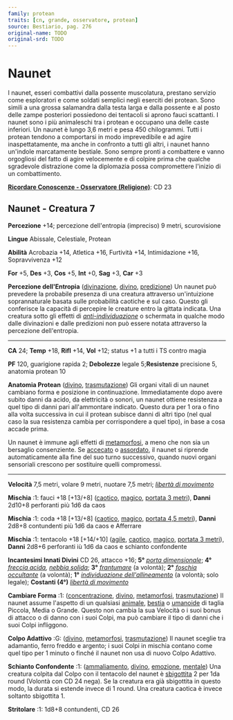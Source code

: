 ```yaml
---
family: protean
traits: [cn, grande, osservatore, protean]
source: Bestiario, pag. 276
original-name: TODO
original-srd: TODO
---
```


# Naunet

I naunet, esseri combattivi dalla possente muscolatura, prestano servizio come
esploratori e come soldati semplici negli eserciti dei protean. Sono simili a
una grossa salamandra dalla testa larga e dalla possente e al posto delle zampe
posteriori possiedono dei tentacoli si aprono fauci scattanti. I naunet sono i
più animaleschi tra i protean e occupano una delle caste inferiori. Un naunet è
lungo 3,6 metri e pesa 450 chilogrammi. Tutti i protean tendono a comportarsi in
modo imprevedibile e ad agire inaspettatamente, ma anche in confronto a tutti
gli altri, i naunet hanno un'indole marcatamente bestiale. Sono sempre pronti a
combattere e vanno orgogliosi del fatto di agire velocemente e di colpire prima
che qualche sgradevole distrazione come la diplomazia possa compromettere
l'inizio di un combattimento.

**[Ricordare Conoscenze - Osservatore (Religione)](/azioni/ricordare-conoscenze)**:
CD 23

## Naunet - Creatura 7

**Percezione** +14; percezione dell'entropia (impreciso) 9 metri, scurovisione

**Lingue** Abissale, Celestiale, Protean

**Abilità** Acrobazia +14, Atletica +16, Furtività +14, Intimidazione +16,
Sopravvivenza +12

**For** +5, **Des** +3, **Cos** +5, **Int** +0, **Sag** +3, **Car** +3

**Percezione dell'Entropia** ([divinazione](/tratti/divinazione),
[divino](/tratti/divino), [predizione](/tratti/predizione)) Un naunet può
prevedere la probabile presenza di una creatura attraverso un'intuizione
soprannaturale basata sulle probabilità caotiche e sul caso. Questo gli
conferisce la capacità di percepire le creature entro la gittata indicata. Una
creatura sotto gli effetti di
_[anti-individuazione](/incantesimi/anti-individuazione)_ o schermata in qualche
modo dalle divinazioni e dalle predizioni non può essere notata attraverso la
percezione dell'entropia.

---

**CA** 24; **Temp** +18, **Rifl** +14, **Vol** +12; status +1 a tutti i TS
contro magia

**PF** 120, guarigione rapida 2; **Debolezze** legale 5;**Resistenze**
precisione 5, anatomia protean 10

**Anatomia Protean** ([divino](/tratti/divino),
[trasmutazione](/tratti/trasmutazione)) Gli organi vitali di un naunet cambiano
forma e posizione in continuazione. Immediatamente dopo avere subito danni da
acido, da elettricità o sonori, un naunet ottiene resistenza a quel tipo di
danni pari all'ammontare indicato. Questo dura per 1 ora o fino alla volta
successiva in cui il protean subisce danni di altri tipo (nel qual caso la sua
resistenza cambia per corrispondere a quel tipo), in base a cosa accade prima.

Un naunet è immune agli effetti di [metamorfosi](/tratti/metamorfosi), a meno
che non sia un bersaglio consenziente. Se [accecato](/condizioni/accecato) o
[assordato](/condizioni/assordato), il naunet si riprende automaticamente alla
fine del suo turno successivo, quando nuovi organi sensoriali crescono per
sostituire quelli compromessi.

---

**Velocità** 7,5 metri, volare 9 metri, nuotare 7,5 metri;
_[libertà di movimento](/incantesimi/liberta-di-movimento)_

**Mischia** :1: fauci +18 \[+13/+8] ([caotico](/tratti/caotico),
[magico](/tratti/magico), [portata 3 metri](/tratti/portata)), **Danni** 2d10+8
perforanti più 1d6 da caos

**Mischia** :1: coda +18 \[+13/+8] ([caotico](/tratti/caotico),
[magico](/tratti/magico), [portata 4,5 metri](/tratti/portata)), **Danni** 2d8+8
contundenti più 1d6 da caos e Afferrare

**Mischia** :1: tentacolo +18 \[+14/+10] ([agile](/tratti/agile),
[caotico](/tratti/caotico), [magico](/tratti/magico),
[portata 3 metri](/tratti/portata)), **Danni** 2d8+6 perforanti iù 1d6 da caos e
schianto confondente

**Incantesimi Innati Divini** CD 26, attacco +16; **5°**
_[porta dimensionale](/incantesimi/porta-dimensionale)_; **4°**
_[freccia acida](/incantesimi/freccia-acida),
[nebbia solida](/incantesimi/nebbia-solida)_; **3°**
_[frantumare](/incantesimi/frantumare)_ (a volontà); **2°**
_[foschia occultante](/incantesimi/foschia-occultante)_ (a volontà); **1°**
_[individuazione dell'allineamento](/incantesimi/individuazione-del-magico)_ (a
volontà; solo legale); **Costanti (4°)**
_[libertà di movimento](/incantesimi/liberta-di-movimento)_

**Cambiare Forma** :1: ([concentrazione](/tratti/concentrazione),
[divino](/tratti/divino), [metamorfosi](/tratti/metamorfosi),
[trasmutazione](/tratti/trasmutazione)) Il naunet assume l'aspetto di un
qualsiasi [animale](/tratti/animale), [bestia](/tratti/bestia) o
[umanoide](/tratti/umanoide) di taglia Piccola, Media o Grande. Questo non
cambia la sua Velocità o i suoi bonus di attacco o di danno con i suoi Colpi, ma
può cambiare il tipo di danni che i suoi Colpi infliggono.

**Colpo Adattivo** :G: ([divino](/tratti/divino),
[metamorfosi](/tratti/metamorfosi), [trasmutazione](/tratti/trasmutazione)) Il
naunet sceglie tra adamantio, ferro freddo e argento; i suoi Colpi in mischia
contano come quel tipo per 1 minuto o finché il naunet non usa di nuovo Colpo
Adattivo.

**Schianto Confondente** :1: ([ammaliamento](/tratti/ammaliamento),
[divino](/tratti/divino), [emozione](/tratti/emozione),
[mentale](/tratti/mentale)) Una creatura colpita dal Colpo con il tentacolo del
naunet è [sbigottita](/condizioni/sbigottito) 2 per 1da round (Volontà con CD 24
nega). Se la creatura era già sbigottita in questo modo, la durata si estende
invece di 1 round. Una creatura caotica è invece soltanto sbigottita 1.

**Stritolare** :1: 1d8+8 contundenti, CD 26
